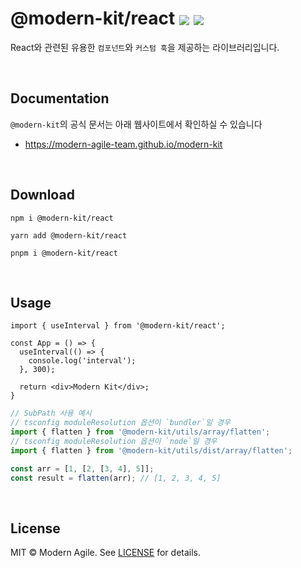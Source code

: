 # @modern-kit/react <a href="https://www.npmjs.com/package/@modern-kit/react" target="_blank"><img align="center" src="https://img.shields.io/npm/v/@modern-kit/react.svg" /></a> <a href="https://bundlephobia.com/package/@modern-kit/react" target="_blank"><img align="center" src="https://img.shields.io/bundlephobia/minzip/@modern-kit/react/latest"></a>

React와 관련된 유용한 `컴포넌트`와 `커스텀 훅`을 제공하는 라이브러리입니다.

<br />

## Documentation
`@modern-kit`의 공식 문서는 아래 웹사이트에서 확인하실 수 있습니다
- <a href="https://modern-agile-team.github.io/modern-kit" target="_blank">https://modern-agile-team.github.io/modern-kit</a>

<br />

## Download
```shell
npm i @modern-kit/react
```

```shell
yarn add @modern-kit/react
```

```shell
pnpm i @modern-kit/react
```

<br />

## Usage

```tsx
import { useInterval } from '@modern-kit/react';

const App = () => {
  useInterval(() => {
    console.log('interval');
  }, 300);

  return <div>Modern Kit</div>;
}
```
```ts
// SubPath 사용 예시
// tsconfig moduleResolution 옵션이 `bundler`일 경우
import { flatten } from '@modern-kit/utils/array/flatten';
// tsconfig moduleResolution 옵션이 `node`일 경우
import { flatten } from '@modern-kit/utils/dist/array/flatten';

const arr = [1, [2, [3, 4], 5]];
const result = flatten(arr); // [1, 2, 3, 4, 5]
```

<br />

## License
MIT © Modern Agile. See [LICENSE](../../LICENSE) for details.

<br />